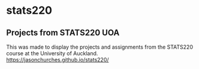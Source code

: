 # stats220
## Projects from STATS220 UOA
This was made to display the projects and assignments from the STATS220 course at the University of Auckland.
https://jasonchurches.github.io/stats220/
